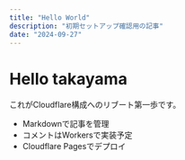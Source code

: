 ```yaml
---
title: "Hello World"
description: "初期セットアップ確認用の記事"
date: "2024-09-27"
---
```


# Hello takayama

これがCloudflare構成へのリブート第一歩です。

- Markdownで記事を管理
- コメントはWorkersで実装予定
- Cloudflare Pagesでデプロイ
